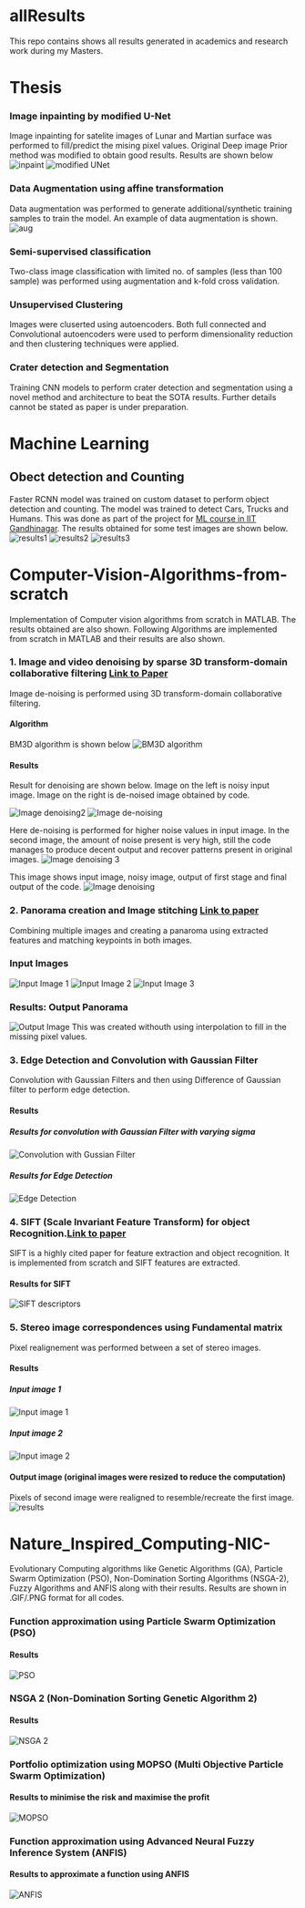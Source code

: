 # allResults
This repo contains shows all results generated in academics and research work during my Masters.


# Thesis
### Image inpainting by modified U-Net
Image inpainting for satelite images of Lunar and Martian surface was performed to fill/predict the mising pixel values. Original Deep image Prior method was modified to obtain good results. Results are shown below
![inpaint](https://github.com/VishalPrasadIITGn/allResults/blob/main/inpaint.PNG)
![modified UNet](https://github.com/VishalPrasadIITGn/allResults/blob/main/UNet.PNG)

### Data Augmentation using affine transformation
Data augmentation was performed to generate additional/synthetic training samples to train the model. An example of data augmentation is shown.
![aug](https://github.com/VishalPrasadIITGn/allResults/blob/main/augmenttation.PNG)

### Semi-supervised classification
Two-class image classification with limited no. of samples (less than 100 sample) was performed using augmentation and k-fold cross validation.

### Unsupervised Clustering
Images were cluserted using autoencoders. Both full connected and Convolutional autoencoders were used to perform dimensionality reduction and then clustering techniques were applied.
### Crater detection and Segmentation
Training CNN models to perform crater detection and segmentation using a novel method and architecture to beat the SOTA results. Further details cannot be stated as paper is under preparation.

# Machine Learning
## Obect detection and Counting
Faster RCNN model was trained on custom dataset to perform object detection and counting. The model was trained to detect Cars, Trucks and Humans. This was done as part of the project for [ML course in IIT Gandhinagar](https://nipunbatra.github.io/ml2019/). The results obtained for some test images are shown below.
![results1](https://github.com/VishalPrasadIITGn/objectDetectionAndCounting/blob/main/Screenshot%20(193).png)
![results2](https://github.com/VishalPrasadIITGn/objectDetectionAndCounting/blob/main/Screenshot%20(190).png)
![results3](https://github.com/VishalPrasadIITGn/objectDetectionAndCounting/blob/main/Screenshot%20(187).png)



# Computer-Vision-Algorithms-from-scratch
Implementation of Computer vision algorithms from scratch in MATLAB. The results obtained are also shown.
Following Algorithms are implemented from scratch in MATLAB and their results are also shown.
### 1. Image and video denoising by sparse 3D transform-domain collaborative filtering [Link to Paper](http://www.cs.tut.fi/~foi/GCF-BM3D/)
Image de-noising is performed using 3D transform-domain collaborative filtering.
#### Algorithm
BM3D algorithm is shown below
![BM3D algorithm](https://github.com/VishalPrasadIITGn/Computer-Vision-Algorithms-from-scratch/blob/master/Image%20and%20video%20denoising%20by%20sparse%203D%20transform-domain%20collaborative%20filtering/block%20diagram.PNG)
#### Results
Result for denoising are shown below. 
Image on the left is noisy input image. Image on the right is de-noised image obtained by code.

![Image denoising2](https://github.com/VishalPrasadIITGn/Computer-Vision-Algorithms-from-scratch/blob/master/Image%20and%20video%20denoising%20by%20sparse%203D%20transform-domain%20collaborative%20filtering/results3.PNG)
![Image de-noising](https://github.com/VishalPrasadIITGn/Computer-Vision-Algorithms-from-scratch/blob/master/Image%20and%20video%20denoising%20by%20sparse%203D%20transform-domain%20collaborative%20filtering/results2.PNG)

Here de-noising is performed for higher noise values in input image. In the second image, the amount of noise present is very high, still the code manages to produce decent output and recover patterns present in original images.
![Image denoising 3](https://github.com/VishalPrasadIITGn/Computer-Vision-Algorithms-from-scratch/blob/master/Image%20and%20video%20denoising%20by%20sparse%203D%20transform-domain%20collaborative%20filtering/results4.PNG)

This image shows input image, noisy image, output of first stage and final output of the code.
![Image denoising](https://github.com/VishalPrasadIITGn/Computer-Vision-Algorithms-from-scratch/blob/master/Image%20and%20video%20denoising%20by%20sparse%203D%20transform-domain%20collaborative%20filtering/results1.PNG)


### 2. Panorama creation and Image stitching [Link to paper](https://idp.springer.com/authorize/casa?redirect_uri=https://link.springer.com/content/pdf/10.1007/s11263-006-0002-3.pdf&casa_token=-HqEB0GCx84AAAAA:V9rNRgD7vQ9gh1ufw_-n1aJkc0iirA45qTE8MquuFj73oMKenCjIz2Y4qFeUEpHmr-BDFxWY_0H8S4pRDw)
Combining multiple images and creating a panaroma using extracted features and matching keypoints in both images.
### Input Images
![Input Image 1](https://github.com/VishalPrasadIITGn/Computer-Vision-Algorithms-from-scratch/blob/master/Panaroma%20creation%20and%20Image%20Stitching/im_0.jpg)
![Input Image 2](https://github.com/VishalPrasadIITGn/Computer-Vision-Algorithms-from-scratch/blob/master/Panaroma%20creation%20and%20Image%20Stitching/im_1.jpg)
![Input Image 3](https://github.com/VishalPrasadIITGn/Computer-Vision-Algorithms-from-scratch/blob/master/Panaroma%20creation%20and%20Image%20Stitching/im_2.jpg)
### Results: Output Panorama
![Output Image](https://github.com/VishalPrasadIITGn/Computer-Vision-Algorithms-from-scratch/blob/master/Panaroma%20creation%20and%20Image%20Stitching/resGithub.jpg)
This was created withouth using interpolation to fill in the missing pixel values.

### 3. Edge Detection and Convolution with Gaussian Filter
Convolution with Gaussian Filters and then using Difference of Gaussian filter to perform edge detection.
#### Results
##### Results for convolution with Gaussian Filter with varying sigma
![Convolution with Gussian Filter](https://github.com/VishalPrasadIITGn/Computer-Vision-Algorithms-from-scratch/blob/master/Edge%20detection%20and%20Convolution%20with%20Gaussian%20filter/Convolution%20with%20Gaussian%20results.PNG)

##### Results for Edge Detection
![Edge Detection](https://github.com/VishalPrasadIITGn/Computer-Vision-Algorithms-from-scratch/blob/master/Edge%20detection%20and%20Convolution%20with%20Gaussian%20filter/Edge%20Detections%20using%20Difference%20of%20Gaissian%20results.PNG)

### 4. SIFT (Scale Invariant Feature Transform) for object Recognition.[Link to paper](https://ieeexplore.ieee.org/abstract/document/790410/)
SIFT is a highly cited paper for feature extraction and object recognition. It is implemented from scratch and SIFT features are extracted.
#### Results for SIFT
![SIFT descriptors](https://github.com/VishalPrasadIITGn/Computer-Vision-Algorithms-from-scratch/blob/master/SIFT%20(Scale%20Invariant%20Feature%20Transform)%20for%20Object%20Recognition/SIFT%20results.PNG)

### 5. Stereo image correspondences using Fundamental matrix
Pixel realignement was performed between a set of stereo images.
#### Results
##### Input image 1
![Input image 1](https://github.com/VishalPrasadIITGn/Computer-Vision-Algorithms-from-scratch/blob/master/Stereo%20image%20correspondences%20using%20Fundamental%20matrix/3_1.jpg)
##### Input image 2
![Input image 2](https://github.com/VishalPrasadIITGn/Computer-Vision-Algorithms-from-scratch/blob/master/Stereo%20image%20correspondences%20using%20Fundamental%20matrix/3_2.jpg)
#### Output image (original images were resized to reduce the computation)
Pixels of second image were realigned to resemble/recreate the first image.
![results](https://github.com/VishalPrasadIITGn/Computer-Vision-Algorithms-from-scratch/blob/master/Stereo%20image%20correspondences%20using%20Fundamental%20matrix/results1.PNG)

# Nature_Inspired_Computing-NIC-
Evolutionary Computing algorithms like Genetic Algorithms (GA), Particle Swarm Optimization (PSO), Non-Domination Sorting Algorithms (NSGA-2), Fuzzy Algorithms and ANFIS along with their results. Results are shown in .GIF/.PNG format for all codes.
### Function approximation using Particle Swarm Optimization (PSO) 
#### Results
![PSO](https://github.com/VishalPrasadIITGn/Nature_Inspired_Computing-NIC-/blob/master/Particle_Sworm_Optimization_results.gif)

### NSGA 2 (Non-Domination Sorting Genetic Algorithm 2)
#### Results 
![NSGA 2](https://github.com/VishalPrasadIITGn/Nature_Inspired_Computing-NIC-/blob/master/NSGA_2%20(NIC_A2)%20results.png)


### Portfolio optimization using MOPSO (Multi Objective Particle Swarm Optimization)
#### Results to minimise the risk and maximise the profit
![MOPSO](https://github.com/VishalPrasadIITGn/Nature_Inspired_Computing-NIC-/blob/master/MOPSO_results_main.gif)

### Function approximation using Advanced Neural Fuzzy Inference System (ANFIS)
#### Results to approximate a function using ANFIS
![ANFIS](https://github.com/VishalPrasadIITGn/Nature_Inspired_Computing-NIC-/blob/master/ANFIS_results.gif)


